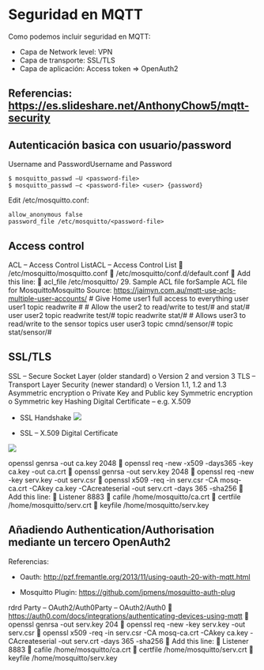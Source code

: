 # Seguridad en MQTT

Como podemos incluir seguridad en MQTT:

* Capa de Network level: VPN
* Capa de transporte: SSL/TLS
* Capa de aplicación: Access token => OpenAuth2

## Referencias: https://es.slideshare.net/AnthonyChow5/mqtt-security

## Autenticación basica con usuario/password 

Username and PasswordUsername and Password
```
$ mosquitto_passwd –U <password-file>
$ mosquitto_passwd –c <password-file> <user> {password}
```

Edit /etc/mosquitto.conf:
```
allow_anonymous false
password_file /etc/mosquitto/<password-file>
```

## Access control

ACL – Access Control ListACL – Access Control List  /etc/mosquitto/mosquitto.conf  /etc/mosquitto/conf.d/default.conf  Add this line:  acl_file /etc/mosquitto/<acl-file>
29. Sample ACL file forSample ACL file for MosquittoMosquitto Source: https://jaimyn.com.au/mqtt-use-acls-multiple-user-accounts/ # Give Home user1 full access to everything user user1 topic readwrite # # Allow the user2 to read/write to test/# and stat/# user user2 topic readwrite test/# topic readwrite stat/# # Allows user3 to read/write to the sensor topics user user3 topic cmnd/sensor/# topic stat/sensor/#
  
## SSL/TLS

SSL – Secure Socket Layer (older standard) o Version 2 and version 3
TLS – Transport Layer Security (newer standard) o Version 1.1, 1.2 and 1.3
Asymmetric encryption o Private Key and Public key
Symmetric encryption o Symmetric key
Hashing
Digital Certificate – e.g. X.509

* SSL Handshake
![](https://www.ibm.com/support/knowledgecenter/en/SSFKSJ_7.1.0/com.ibm.mq.doc/sy10660a.gif)

* SSL – X.509 Digital Certificate

![](https://image.slidesharecdn.com/mqttsecurity-180403224936/95/mqtt-security-15-638.jpg?cb=1522795890)

openssl genrsa -out ca.key 2048  openssl req -new -x509 -days365 -key ca.key -out ca.crt  openssl genrsa -out serv.key 2048  openssl req -new -key serv.key -out serv.csr  openssl x509 -req -in serv.csr -CA mosq-ca.crt -CAkey ca.key -CAcreateserial -out serv.crt -days 365 -sha256  Add this line:  Listener 8883  cafile /home/mosquitto/ca.crt  certfile /home/mosquitto/serv.crt  keyfile /home/mosquitto/serv.key

## Añadiendo Authentication/Authorisation mediante un tercero OpenAuth2

Referencias: 

* Oauth: http://pzf.fremantle.org/2013/11/using-oauth-20-with-mqtt.html

* Mosquitto Plugin: https://github.com/jpmens/mosquitto-auth-plug


rdrd Party – OAuth2/Auth0Party – OAuth2/Auth0  https://auth0.com/docs/integrations/authenticating-devices-using-mqtt  openssl genrsa -out serv.key 204  openssl req -new -key serv.key -out serv.csr  openssl x509 -req -in serv.csr -CA mosq-ca.crt -CAkey ca.key -CAcreateserial -out serv.crt -days 365 -sha256  Add this line:  Listener 8883  cafile /home/mosquitto/ca.crt  certfile /home/mosquitto/serv.crt  keyfile /home/mosquitto/serv.key
